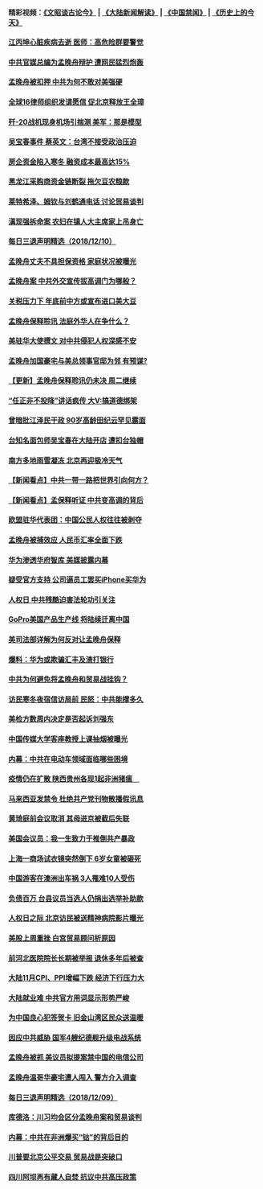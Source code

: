 #### 精彩视频：[《文昭谈古论今》](https://github.com/gfw-breaker/wenzhao/blob/master/README.md?t=12110930) | [《大陆新闻解读》](https://github.com/gfw-breaker/ntdtv-comedy/blob/master/README.md?t=12110930) | [《中国禁闻》](https://github.com/gfw-breaker/ntdtv-news/blob/master/README.md?t=12110930) | [《历史上的今天》](https://github.com/gfw-breaker/today-in-history/blob/master/README.md?t=12110930) 

#### [江丙坤心脏疾病去逝 医师：高危险群要警觉](../pages/nsc413/n10903386.md?t=12110930) 


#### [中共官媒总编为孟晚舟辩护 遭网民猛烈炮轰](../pages/nsc413/n10903379.md?t=12110930) 

#### [孟晚舟被扣押 中共为何不敢对美强硬](../pages/nsc413/n10903117.md?t=12110930) 

#### [全球16律师组织发请愿信 促北京释放王全璋](../pages/nsc413/n10902934.md?t=12110930) 

#### [歼-20战机现身机场引揣测 美军：那是模型](../pages/nsc413/n10903152.md?t=12110930) 

#### [吴宝春事件 蔡英文：台湾不接受政治压迫](../pages/nsc413/n10903176.md?t=12110930) 

#### [房企资金陷入寒冬 融资成本最高达15%](../pages/nsc413/n10902673.md?t=12110930) 

#### [黑龙江采购商资金链断裂 拖欠豆农粮款](../pages/nsc413/n10902992.md?t=12110930) 

#### [莱特希泽、姆钦与刘鹤通电话 讨论贸易谈判](../pages/nsc413/n10902887.md?t=12110930) 

#### [滇现强拆命案 农妇在镇人大主席家上吊身亡](../pages/nsc413/n10902803.md?t=12110930) 

#### [每日三退声明精选（2018/12/10）](../pages/nsc413/n10902958.md?t=12110930) 

#### [孟晚舟丈夫不具担保资格 家庭状况被曝光](../pages/nsc413/n10902804.md?t=12110930) 

#### [孟晚舟案 中共外交宣传拔高调门为哪般？](../pages/nsc413/n10902536.md?t=12110930) 

#### [关税压力下 年底前中方或宣布进口美大豆](../pages/nsc413/n10902217.md?t=12110930) 

#### [孟晚舟保释聆讯 法庭外华人在争什么？](../pages/nsc413/n10902577.md?t=12110930) 

#### [美驻华大使撰文 对中共侵犯人权深感不安](../pages/nsc413/n10902576.md?t=12110930) 

#### [孟晚舟加国豪宅与美总领事官邸为邻 有预谋?](../pages/nsc413/n10902678.md?t=12110930) 

#### [【更新】孟晚舟保释聆讯仍未决 周二继续](../pages/nsc413/n10902280.md?t=12110930) 

#### [“任正非不投降”讲话疯传 大V:搞道德绑架](../pages/nsc413/n10902500.md?t=12110930) 

#### [曾暗批江泽民干政 90岁高龄田纪云罕见露面](../pages/nsc413/n10902371.md?t=12110930) 

#### [台知名面包师吴宝春在大陆开店 遭扣台独帽](../pages/nsc413/n10902159.md?t=12110930) 

#### [南方多地雨雪凝冻 北京再迎极冷天气](../pages/nsc413/n10902203.md?t=12110930) 

#### [【新闻看点】中共一带一路把世界引向何方？](../pages/nsc413/n10902174.md?t=12110930) 

#### [【新闻看点】孟保释听证 中共变高调的背后](../pages/nsc413/n10902083.md?t=12110930) 

#### [欧盟驻华代表团：中国公民人权往往被剥夺](../pages/nsc413/n10902220.md?t=12110930) 

#### [孟晚舟被捕效应 人民币汇率全面下跌](../pages/nsc413/n10901234.md?t=12110930) 

#### [华为渗透华府智库 美媒披露内幕](../pages/nsc413/n10902192.md?t=12110930) 

#### [疑受官方支持 公司逼员工罢买iPhone买华为](../pages/nsc413/n10901867.md?t=12110930) 

#### [人权日 中共残酷迫害法轮功引关注](../pages/nsc413/n10899900.md?t=12110930) 

#### [GoPro美国产品生产线 将陆续迁离中国](../pages/nsc413/n10902041.md?t=12110930) 

#### [美司法部详解为何反对让孟晚舟保释](../pages/nsc413/n10902113.md?t=12110930) 

#### [爆料：华为或欺骗汇丰及渣打银行](../pages/nsc413/n10902104.md?t=12110930) 

#### [中共为何避免将孟晚舟和贸易战挂钩？](../pages/nsc413/n10901942.md?t=12110930) 

#### [访民寒冬夜宿信访局前 民怒：中共能撑多久](../pages/nsc413/n10900516.md?t=12110930) 

#### [美检方数周内决定是否起诉刘强东](../pages/nsc413/n10902024.md?t=12110930) 


#### [中国传媒大学客座教授上课抽烟被曝光](../pages/nsc413/n10901767.md?t=12110930) 

#### [内幕：中共在电动车领域面临哪些困境](../pages/nsc413/n10899031.md?t=12110930) 

#### [疫情仍在扩散 陕西贵州各现1起非洲猪瘟　](../pages/nsc413/n10901467.md?t=12110930) 

#### [马来西亚发禁令 杜绝共产党刊物散播假讯息](../pages/nsc413/n10901784.md?t=12110930) 

#### [黄琦庭前会议取消 其母进京被截后失联](../pages/nsc413/n10901688.md?t=12110930) 

#### [美国会议员：我一生致力于推倒共产暴政](../pages/nsc413/n10900543.md?t=12110930) 

#### [上海一商场试衣镜突然倒下 6岁女童被砸死](../pages/nsc413/n10901589.md?t=12110930) 

#### [中国游客在澳洲出车祸 3人罹难10人受伤](../pages/nsc413/n10901425.md?t=12110930) 

#### [负债百万 台县议员当选人仍捐出选举补助款](../pages/nsc413/n10901602.md?t=12110930) 

#### [人权日之际 北京访民被送精神病院影片曝光](../pages/nsc413/n10900973.md?t=12110930) 

#### [美股上周重挫 白宫贸易顾问析原因](../pages/nsc413/n10900589.md?t=12110930) 

#### [前河北医院院长长期被举报 退休多年后被查](../pages/nsc413/n10901125.md?t=12110930) 

#### [大陆11月CPI、PPI增幅下跌 经济下行压力大](../pages/nsc413/n10900751.md?t=12110930) 

#### [大陆就业难 中共官方用词显示形势严峻](../pages/nsc413/n10900734.md?t=12110930) 

#### [为中国良心犯签贺卡 旧金山湾区民众送温暖](../pages/nsc413/n10901106.md?t=12110930) 

#### [因应中共威胁 国军4艘纪德舰升级电战系统](../pages/nsc413/n10900688.md?t=12110930) 

#### [孟晚舟被抓 美议员拟提案禁中国的电信公司](../pages/nsc413/n10900836.md?t=12110930) 

#### [孟晚舟温哥华豪宅遭人闯入 警方介入调查](../pages/nsc413/n10900752.md?t=12110930) 

#### [每日三退声明精选（2018/12/09）](../pages/nsc413/n10900832.md?t=12110930) 

#### [库德洛：川习均会区分孟晚舟案和贸易谈判](../pages/nsc413/n10900460.md?t=12110930) 

#### [内幕：中共在非洲爆买“钴”的背后目的](../pages/nsc413/n10898949.md?t=12110930) 

#### [川普要北京公平交易 贸易战是突破口](../pages/nsc413/n10899845.md?t=12110930) 

#### [四川阿坝再有藏人自焚 抗议中共高压政策](../pages/nsc413/n10900382.md?t=12110930) 

